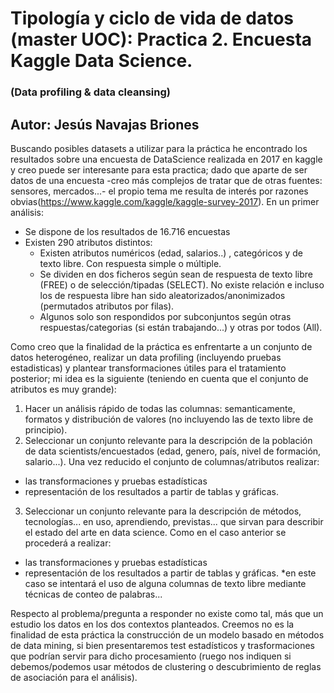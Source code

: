 # Tipología y ciclo de vida de datos (master UOC): Practica 2. Encuesta Kaggle Data Science.
### (Data profiling & data cleansing)
## Autor: Jesús Navajas Briones

Buscando posibles datasets a utilizar para la práctica he encontrado los resultados sobre una encuesta de DataScience realizada en 2017 en kaggle y creo puede ser interesante para esta practica; dado que aparte de ser datos de una encuesta -creo más complejos de tratar que de otras fuentes: sensores, mercados...- el propio tema me resulta de interés por razones obvias(https://www.kaggle.com/kaggle/kaggle-survey-2017).
En un primer análisis:
* Se dispone de los resultados de 16.716 encuestas 
* Existen 290 atributos distintos:
  * Existen atributos numéricos (edad, salarios..) , categóricos y de texto libre. Con respuesta simple o múltiple.
  * Se dividen en dos ficheros según sean de respuesta de texto libre (FREE) o de selección/tipadas (SELECT). No existe relación e incluso los de respuesta libre han sido aleatorizados/anonimizados (permutados atributos por filas).
  * Algunos solo son respondidos por subconjuntos según otras respuestas/categorias (si están trabajando...) y otras por todos (All).

Como creo que la finalidad de la práctica es enfrentarte a un conjunto de datos heterogéneo, realizar un data profiling (incluyendo pruebas estadisticas) y plantear transformaciones útiles para el tratamiento posterior; mi idea es la siguiente (teniendo en cuenta que el conjunto de atributos es muy grande):
1. Hacer un análisis rápido de todas las columnas: semanticamente, formatos y distribución de valores (no incluyendo las de texto libre de principio).
2. Seleccionar un conjunto relevante para la descripción de la población de data scientists/encuestados (edad, genero, país, nivel de formación, salario...). Una vez  reducido el conjunto de columnas/atributos realizar:
* las transformaciones y pruebas estadísticas 
* representación de los resultados a partir de tablas y gráficas.
3. Seleccionar un conjunto relevante para la descripción de métodos, tecnologías... en uso, aprendiendo, previstas... que sirvan para describir el estado del arte en data science. Como en el caso anterior se procederá a realizar:
* las transformaciones y pruebas estadísticas 
* representación de los resultados a partir de tablas y gráficas.
*en este caso se intentará el uso de alguna columnas de texto libre mediante técnicas de conteo de palabras...

Respecto al problema/pregunta a responder no existe como tal, más que un estudio los datos en los dos contextos planteados. Creemos no es la finalidad de esta práctica la construcción de un modelo basado en métodos de data mining, si bien presentaremos test estadísticos y  trasformaciones que podrían servir para dicho procesamiento (ruego nos indiquen si debemos/podemos usar métodos de clustering o descubrimiento de reglas de asociación para el análisis).
